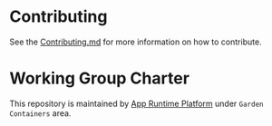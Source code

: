 # Contributing

See the [Contributing.md](./.github/CONTRIBUTING.md) for more information on how to contribute.

# Working Group Charter

This repository is maintained by [App Runtime Platform](https://github.com/cloudfoundry/community/blob/main/toc/working-groups/app-runtime-platform.md) under `Garden Containers` area.
